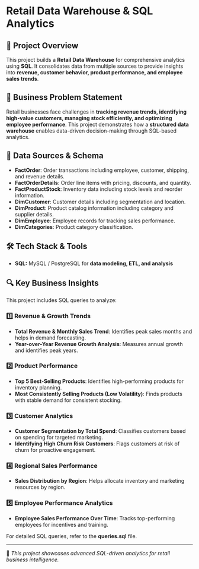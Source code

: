 # **Retail Data Warehouse & SQL Analytics**

## 📌 **Project Overview**
This project builds a **Retail Data Warehouse** for comprehensive analytics using **SQL**. It consolidates data from multiple sources to provide insights into **revenue, customer behavior, product performance, and employee sales trends**.

## 🎯 **Business Problem Statement**
Retail businesses face challenges in **tracking revenue trends, identifying high-value customers, managing stock efficiently, and optimizing employee performance**. This project demonstrates how a **structured data warehouse** enables data-driven decision-making through SQL-based analytics.

## 📂 **Data Sources & Schema**
- **FactOrder**: Order transactions including employee, customer, shipping, and revenue details.
- **FactOrderDetails**: Order line items with pricing, discounts, and quantity.
- **FactProductStock**: Inventory data including stock levels and reorder information.
- **DimCustomer**: Customer details including segmentation and location.
- **DimProduct**: Product catalog information including category and supplier details.
- **DimEmployee**: Employee records for tracking sales performance.
- **DimCategories**: Product category classification.

## 🛠 **Tech Stack & Tools**
- **SQL:** MySQL / PostgreSQL for **data modeling, ETL, and analysis**

## 🔍 **Key Business Insights**
This project includes SQL queries to analyze:

### **1️⃣ Revenue & Growth Trends**
- **Total Revenue & Monthly Sales Trend**: Identifies peak sales months and helps in demand forecasting.
- **Year-over-Year Revenue Growth Analysis**: Measures annual growth and identifies peak years.

### **2️⃣ Product Performance**
- **Top 5 Best-Selling Products**: Identifies high-performing products for inventory planning.
- **Most Consistently Selling Products (Low Volatility)**: Finds products with stable demand for consistent stocking.

### **3️⃣ Customer Analytics**
- **Customer Segmentation by Total Spend**: Classifies customers based on spending for targeted marketing.
- **Identifying High Churn Risk Customers**: Flags customers at risk of churn for proactive engagement.

### **4️⃣ Regional Sales Performance**
- **Sales Distribution by Region**: Helps allocate inventory and marketing resources by region.

### **5️⃣ Employee Performance Analytics**
- **Employee Sales Performance Over Time**: Tracks top-performing employees for incentives and training.

For detailed SQL queries, refer to the **queries.sql** file.

---
🚀 *This project showcases advanced SQL-driven analytics for retail business intelligence.*
